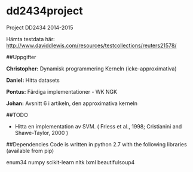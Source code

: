 dd2434project
=============

Project DD2434 2014-2015

Hämta testdata här:
http://www.daviddlewis.com/resources/testcollections/reuters21578/


##Uppgifter

**Christopher:** Dynamisk programmering Kerneln (icke-approximativa)

**Daniel:** Hitta datasets

**Pontus:** Färdiga implementationer - WK NGK

**Johan:** Avsnitt 6 i artikeln, den approximativa kerneln

##TODO
 * Hitta en implementation av SVM. ( Friess et al., 1998; Cristianini and Shawe-Taylor, 2000 )

##Dependencies
Code is written in python 2.7 with the following libraries (available from pip)

enum34
numpy
scikit-learn
nltk
lxml
beautifulsoup4